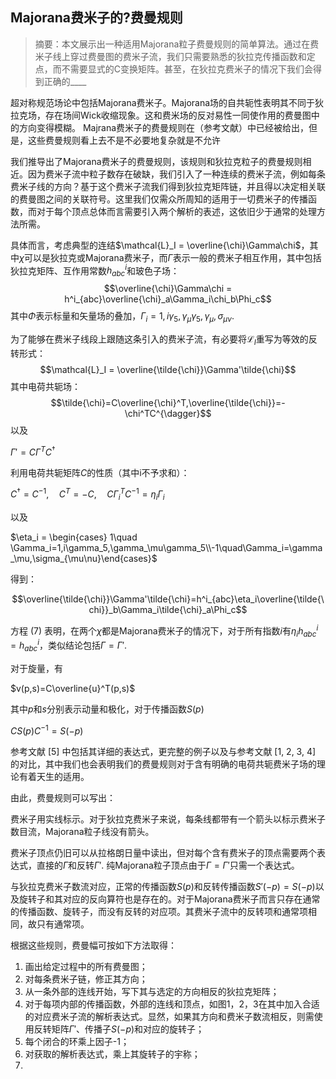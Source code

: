 </style><script type="text/javascript" src="https://cdn.mathjax.org/mathjax/latest/MathJax.js?config=TeX-AMS-MML_HTMLorMML"></script>
<script>MathJax.Hub.Config({
  config: ["MMLorHTML.js"],
  extensions: ["tex2jax.js"],
  jax: ["input/TeX"],
  tex2jax: {
    inlineMath: [ ['$','$'], ["\\(","\\)"] ],
    displayMath: [ ['$$','$$'], ["\\[","\\]"] ],
    processEscapes: false
  },
  TeX: {
    extensions: ["AMSmath.js", "AMSsymbols.js"],
    TagSide: "right",
    TagIndent: ".8em",
    MultLineWidth: "85%",
    equationNumbers: {
      autoNumber: "AMS",
    },
    unicode: {
      fonts: "STIXGeneral,'Arial Unicode MS'"
    }
  },
  showProcessingMessages: false
});
</script>

## Majorana费米子的?费曼规则

> 摘要：本文展示出一种适用Majorana粒子费曼规则的简单算法。通过在费米子线上穿过费曼图的费米子流，我们只需要熟悉的狄拉克传播函数和定点，而不需要显式的C变换矩阵。甚至，在狄拉克费米子的情况下我们会得到正确的____

超对称规范场论中包括Majorana费米子。Majorana场的自共轭性表明其不同于狄拉克场，存在场间Wick收缩现象。这和费米场的反对易性一同使作用的费曼图中的方向变得模糊。
Majrana费米子的费曼规则在（参考文献）中已经被给出，但是，这些费曼规则看上去不是不必要地复杂就是不允许

我们推导出了Majorana费米子的费曼规则，该规则和狄拉克粒子的费曼规则相近。因为费米子流中粒子数存在破缺，我们引入了一种连续的费米子流，例如每条费米子线的方向？基于这个费米子流我们得到狄拉克矩阵链，并且得以决定相关联的费曼图之间的关联符号。这里我们仅需众所周知的适用于一切费米子的传播函数，而对于每个顶点总体而言需要引入两个解析的表述，这依旧少于通常的处理方法所需。

具体而言，考虑典型的连结$\mathcal{L}_I = \overline{\chi}\Gamma\chi$，其中$\chi$可以是狄拉克或Majorana费米子，而$\Gamma$表示一般的费米子相互作用，其中包括狄拉克矩阵、互作用常数$h^i_{abc}$和玻色子场：
$$\overline{\chi}\Gamma\chi = h^i_{abc}\overline{\chi}_a\Gamma_i\chi_b\Phi_c$$
其中$\Phi$表示标量和矢量场的叠加，$\Gamma_i = 1,i\gamma_5,\gamma_\mu\gamma_5,\gamma_\mu,\sigma_{\mu\nu}$.

为了能够在费米子线段上跟随这条引入的费米子流，有必要将$\mathcal{L}_I$重写为等效的反转形式：
$$\mathcal{L}_I = \overline{\tilde{\chi}}\Gamma'\tilde{\chi}$$
其中电荷共轭场：
$$\tilde{\chi}=C\overline{\chi}^T,\overline{\tilde{\chi}}=-\chi^TC^{\dagger}$$
以及

$\Gamma' = C\Gamma^TC^\dagger$

利用电荷共轭矩阵$C$的性质（其中i不予求和）：

$C^\dagger=C^{-1},\quad C^T=-C,\quad C\Gamma^T_iC^{-1}=\eta_i\Gamma_i$

以及

$\eta_i = \begin{cases} 1\quad \Gamma_i=1,i\gamma_5,\gamma_\mu\gamma_5\\-1\quad\Gamma_i=\gamma_\mu,\sigma_{\mu\nu}\end{cases}$

得到：

$$\overline{\tilde{\chi}}\Gamma'\tilde{\chi}=h^i_{abc}\eta_i\overline{\tilde{\chi}}_b\Gamma_i\tilde{\chi}_a\Phi_c$$

方程 (7) 表明，在两个$\chi$都是Majorana费米子的情况下，对于所有指数$i$有$\eta_ih^i_{abc}=h^i_{abc}$，类似结论包括$\Gamma=\Gamma'$.

对于旋量，有

$v(p,s)=C\overline{u}^T(p,s)$

其中$p$和$s$分别表示动量和极化，对于传播函数$S(p)$

$CS(p)C^{-1}=S(-p)$

参考文献 [5] 中包括其详细的表达式，更完整的例子以及与参考文献 [1, 2, 3, 4] 的对比，其中我们也会表明我们的费曼规则对于含有明确的电荷共轭费米子场的理论有着天生的适用。

由此，费曼规则可以写出：

费米子用实线标示。对于狄拉克费米子来说，每条线都带有一个箭头以标示费米子数目流，Majorana粒子线没有箭头。

费米子顶点仍旧可以从拉格朗日量中读出，但对每个含有费米子的顶点需要两个表达式，直接的$\Gamma$和反转$\Gamma'$. 纯Majorana粒子顶点由于$\Gamma = \Gamma'$只需一个表达式。

与狄拉克费米子数流对应，正常的传播函数$S(p)$和反转传播函数$S'(-p)=S(-p)$以及旋转子和其对应的反向算符也是存在的。对于Majorana费米子而言只存在通常的传播函数、旋转子，而没有反转的对应项。其费米子流中的反转项和通常项相同，故只有通常项。

根据这些规则，费曼幅可按如下方法取得：

1. 画出给定过程中的所有费曼图；
2. 对每条费米子链，修正其方向；
3. 从一条外部的连线开始，写下其与选定的方向相反的狄拉克矩阵；
4. 对于每项内部的传播函数，外部的连线和顶点，如图1，2，3在其中加入合适的对应费米子流的解析表达式。显然，如果其方向和费米子数流相反，则需使用反转矩阵$\Gamma'$、传播子$S(-p)$和对应的旋转子；
5. 每个闭合的环乘上因子-1；
6. 对获取的解析表达式，乘上其旋转子的宇称；
7. ​

